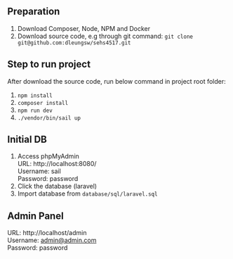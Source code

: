 ## Preparation
1. Download Composer, Node, NPM and Docker
2. Download source code, e.g through git command:
`git clone git@github.com:dleungsw/sehs4517.git`

## Step to run project
After download the source code, run below command in project root folder:
1. `npm install`
2. `composer install`
3. `npm run dev`
4. `./vendor/bin/sail up`

## Initial DB
1. Access phpMyAdmin\
URL: http://localhost:8080/\
Username: sail\
Password: password
1. Click the database (laravel)
2. Import database from `database/sql/laravel.sql`

## Admin Panel
URL: http://localhost/admin\
Username: admin@admin.com\
Password: password
